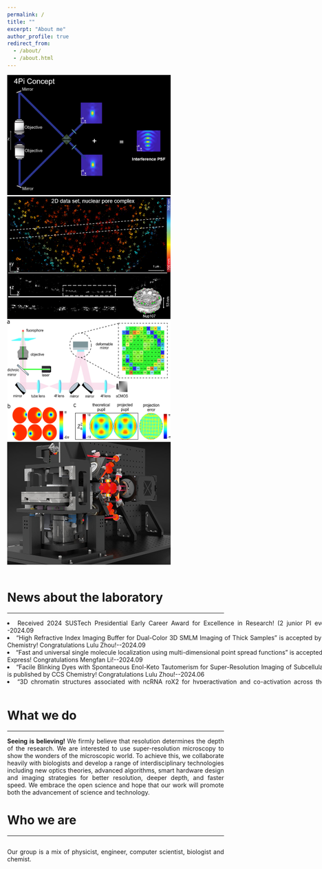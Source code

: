 ```yaml
---
permalink: /
title: ""
excerpt: "About me"
author_profile: true
redirect_from: 
  - /about/
  - /about.html
---
```



<style>
    .area_pics img{
        width:380px;
        margin-left:50px
        float:left;
    }
  
        .slideshow-container {
        max-width: 1000px;
        position: relative;
        margin: auto;
        overflow: hidden;
      }
      
      .mySlides {
        display: none;
      }
      
      .prev, .next {
        cursor: pointer;
        position: absolute;
        top: 50%;
        width: auto;
        margin-top: -22px;
        padding: 16px;
        color: white;
        font-weight: bold;
        font-size: 24px;
        transition: 0.6s ease;
        border-radius: 0 3px 3px 0;
        user-select: none;
      }
      
      .next {
        right: 0;
        border-radius: 3px 0 0 3px;
      }
      
      .prev:hover, .next:hover {
        background-color: rgba(0,0,0,0.8);
      }
  
      .news {
      width:800px;
      height: 150px;
      overflow-y: auto;
    }
</style>
<body align="justify">
<div class="area_pics">
 <img src="/images/research1.png" />
 <img src="/images/research2.png" />
</div>
<div class="area_pics">
 <img src="/images/research3.png" />
 <img src="/images/research4.jpg" />
</div>
  <br>
<div>
   <h1> News about the laboratory</h1>
   <hr/> 
<div class="news">
<li> Received 2024 SUSTech Presidential Early Career Award for Excellence in Research! (2 junior PI every year)--2024.09</li>
<li> “High Refractive Index Imaging Buffer for Dual-Color 3D SMLM Imaging of Thick Samples” is accepted by Analytical Chemistry! Congratulations Lulu Zhou!--2024.09</li>
<li> “Fast and universal single molecule localization using multi-dimensional point spread functions” is accepted by Optics Express! Congratulations Mengfan Li!--2024.09</li>
<li> “Facile Blinking Dyes with Spontaneous Enol-Keto Tautomerism for Super-Resolution Imaging of Subcellular Targets” is published by CCS Chemistry! Congratulations Lulu Zhou!--2024.06</li>
<li> “3D chromatin structures associated with ncRNA roX2 for hyperactivation and co-activation across the entire X chromosome” is accepted by Science Advances! Congratulations Ke Fang!--2024.06</li>
<li> “Universal inverse modelling of point spread functions for SMLM localization and microscope characterization” is accepted by Nature Methods! Congratulations Jianwei Chen!--2024.03</li>
<li> “Aberration correction for deformable mirror based remote focusing enables high-accuracy whole-cell super-resolution imaging” is accepted by Photonics Research! Congratulations Wei Shi!--2024.02</li>
<li> “Optimal Sampling Rate for 3D Single Molecule Localization” is out at Optics Express! Congratulations Huanzhi Chang&Shuang Fu!--2023.11</li>
<li>Congratulations to Wei Shi and Shuang Fu for being awarded the National Scholarship for Ph.D. Students!--2023.10</li>
<li>FD-DeepLoc paper is out at Nature Methods! Congratulations Shuang Fu&Wei Shi!--2023.02</li>
<li>Welcome our new research assistant Xinyue Li! -- 2023.02</li>
<li>Welcome our new research associate Ke Fang! -- 2022.12</li>
<li>Welcome our new research assistant Zeyu Xi! -- 2022.06.13</li>
<li>Welcome our new research assistant Jingwen Zhang!--2022.06.08</li>
<li>DMO PSF paper is out at Optics Letters! Congratulations Shuang Fu!--2022.06.08</li>
<li> globLoc paper is out at Nature Communications! Congratulations Wei Shi!--2022.06.06</li>

  </div>
   </div>   
<br>
<h1>What we do </h1>
   <hr/> 
  <p><b>Seeing is believing! </b>We firmly believe that resolution determines the depth of the research. We are interested to use super-resolution microscopy to show the wonders of the microscopic world. To achieve this, we collaborate heavily with biologists and develop a range of interdisciplinary technologies including new optics theories, advanced algorithms, smart hardware design and imaging strategies for better resolution, deeper depth, and faster speed. We embrace the open science and hope that our work will promote both the advancement of science and technology.</p>

<h1>Who we are </h1>
     <hr/> 
  <div class="slideshow-container">
      <div class="mySlides"> 
        <img src="/images/team1.png" style="width:100%">
      </div>
      <div class="mySlides">
        <img src="/images/team2.png" style="width:100%">
      </div>
      <div class="mySlides">
        <img src="/images/team3.png" style="width:100%">
      </div>
          <div class="mySlides"> 
        <img src="/images/team4.png" style="width:100%">
      </div>
      <div class="mySlides">
        <img src="/images/team5.png" style="width:100%">
      </div>
      <div class="mySlides">
        <img src="/images/team6.png" style="width:100%">
      </div>
          <div class="mySlides"> 
        <img src="/images/team7.png" style="width:100%">
      </div>
      <div class="mySlides">
        <img src="/images/team8.png" style="width:100%">
      </div>
      <div class="mySlides"> 
        <img src="/images/team9.png" style="width:100%">
      </div>
      <div class="mySlides">
        <img src="/images/team10.png" style="width:100%">
      </div>
      <div class="mySlides">
        <img src="/images/team11.png" style="width:100%">
      </div>
      <div class="mySlides">
        <img src="/images/team11+.png" style="width:100%">
      </div>
      <div class="mySlides"> 
        <img src="/images/team12.png" style="width:100%">
      </div>
      <div class="mySlides">
        <img src="/images/team13.png" style="width:100%">
      </div>
         <div class="mySlides">
        <img src="/images/team14.png" style="width:100%">
      </div>
      <div class="mySlides">
        <img src="/images/team15.png" style="width:100%">
      </div>
      <div class="mySlides">
        <img src="/images/team16.png" style="width:100%">
      </div>
      <div class="mySlides">
        <img src="/images/team17.png" style="width:100%">
      </div>
      <div class="mySlides">
        <img src="/images/team18.png" style="width:100%">
      </div>
      <div class="mySlides">
        <img src="/images/team19.png" style="width:100%">
      </div>
      <div class="mySlides">
        <img src="/images/team20.png" style="width:100%">
      </div>
    <div class="mySlides">
        <img src="/images/team21.png" style="width:100%">
      </div>
          <div class="mySlides">
        <img src="/images/team22.png" style="width:100%">
      </div>
      <div class="mySlides">
        <img src="/images/team23.png" style="width:100%">
      </div>
      <div class="mySlides">
        <img src="/images/team24.png" style="width:100%">
      </div>
    <div class="mySlides">
        <img src="/images/team25.png" style="width:100%">
      </div>
      <a class="prev" onclick="plusSlides(-1)">&#10094;</a>
      <a class="next" onclick="plusSlides(1)">&#10095;</a>
    </div>
  <p>Our group is a mix of physicist, engineer, computer scientist, biologist and chemist.</p>
    <script>
      var slideIndex = 5;
      showSlides(slideIndex);
      
      function plusSlides(n) {
        showSlides(slideIndex += n);
      }
      
      function showSlides(n) {
        var i;
        var slides = document.getElementsByClassName("mySlides");
        if (n > slides.length) {slideIndex = 1}
        if (n < 1) {slideIndex = slides.length}
        for (i = 0; i < slides.length; i++) {
            slides[i].style.display = "none";
        }
        slides[slideIndex-1].style.display = "block";
      }
       setInterval(function () {
    plusSlides(1);
  }, 3000);
    </script>
 
</body>





